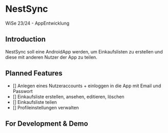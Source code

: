 # NestSync
WiSe 23/24 - AppEntwicklung

## Introduction
NestSync soll eine AndroidApp werden, um Einkaufslisten zu erstellen und diese mit anderen Nutzer der App zu teilen.

## Planned Features
- [] Anlegen eines Nutzeraccounts + einloggen in die App mit Email und Passwort
- [] Einkaufsliste erstellen, ansehen, editieren, löschen
- [] Einkaufsliste teilen
- [] Profileinstellungen verwalten 


## For Development & Demo

```
```
